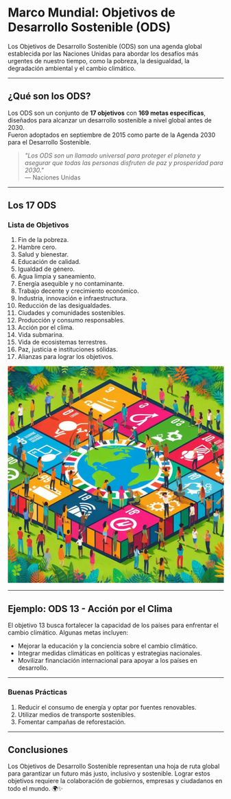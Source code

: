 # **Marco Mundial: Objetivos de Desarrollo Sostenible (ODS)**

Los Objetivos de Desarrollo Sostenible (ODS) son una agenda global establecida por las Naciones Unidas para abordar los desafíos más urgentes de nuestro tiempo, como la pobreza, la desigualdad, la degradación ambiental y el cambio climático.

---

## **¿Qué son los ODS?**

Los ODS son un conjunto de **17 objetivos** con **169 metas específicas**, diseñados para alcanzar un desarrollo sostenible a nivel global antes de 2030.  
Fueron adoptados en septiembre de 2015 como parte de la Agenda 2030 para el Desarrollo Sostenible.

> *"Los ODS son un llamado universal para proteger el planeta y asegurar que todas las personas disfruten de paz y prosperidad para 2030."*  
> — Naciones Unidas

---

## **Los 17 ODS**

### **Lista de Objetivos**

1. Fin de la pobreza.  
2. Hambre cero.  
3. Salud y bienestar.  
4. Educación de calidad.  
5. Igualdad de género.  
6. Agua limpia y saneamiento.  
7. Energía asequible y no contaminante.  
8. Trabajo decente y crecimiento económico.  
9. Industria, innovación e infraestructura.  
10. Reducción de las desigualdades.  
11. Ciudades y comunidades sostenibles.  
12. Producción y consumo responsables.  
13. Acción por el clima.  
14. Vida submarina.  
15. Vida de ecosistemas terrestres.  
16. Paz, justicia e instituciones sólidas.  
17. Alianzas para lograr los objetivos.

![ODS](/img_pisa3_A_Higueras/ods.jpg)

---

## **Ejemplo: ODS 13 - Acción por el Clima**

El objetivo 13 busca fortalecer la capacidad de los países para enfrentar el cambio climático. Algunas metas incluyen:  

- Mejorar la educación y la conciencia sobre el cambio climático.  
- Integrar medidas climáticas en políticas y estrategias nacionales.  
- Movilizar financiación internacional para apoyar a los países en desarrollo.

---

### **Buenas Prácticas**

1. Reducir el consumo de energía y optar por fuentes renovables.
2. Utilizar medios de transporte sostenibles.
3. Fomentar campañas de reforestación.

---

## Conclusiones

Los Objetivos de Desarrollo Sostenible representan una hoja de ruta global para garantizar un futuro más justo, inclusivo y sostenible. Lograr estos objetivos requiere la colaboración de gobiernos, empresas y ciudadanos en todo el mundo. 🌍✨
